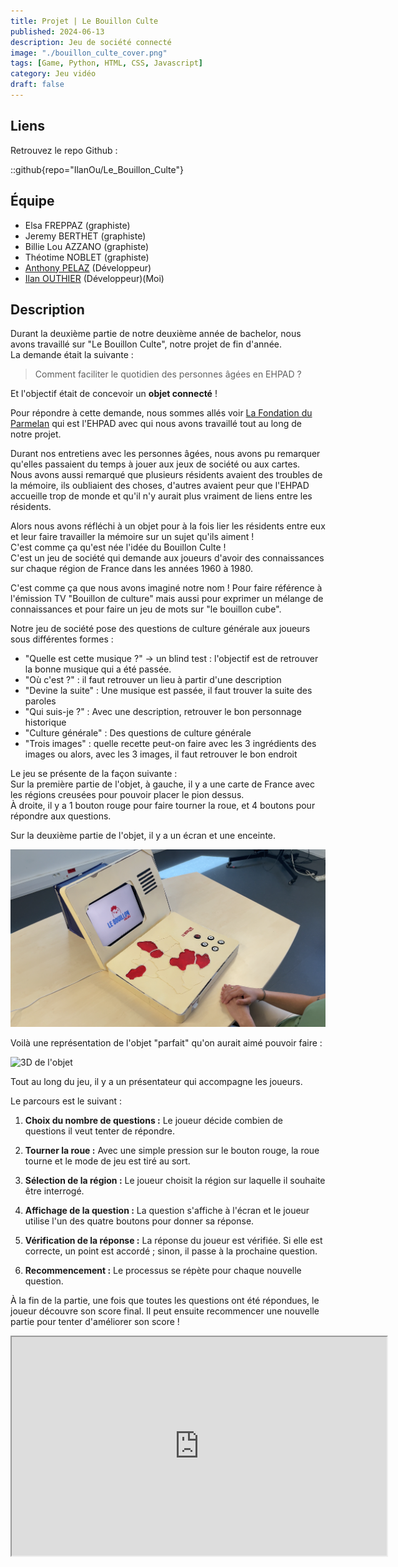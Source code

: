 ```yaml
---
title: Projet | Le Bouillon Culte
published: 2024-06-13
description: Jeu de société connecté
image: "./bouillon_culte_cover.png"
tags: [Game, Python, HTML, CSS, Javascript]
category: Jeu vidéo
draft: false
---
```


<!-- # Le Bouillon Culte -->

## Liens

Retrouvez le repo Github :

::github{repo="IlanOu/Le_Bouillon_Culte"}

## Équipe

- Elsa FREPPAZ (graphiste)
- Jeremy BERTHET (graphiste)
- Billie Lou AZZANO (graphiste)
- Théotime NOBLET (graphiste)
- [Anthony PELAZ](https://github.com/anthony74742) (Développeur)
- [Ilan OUTHIER](https://github.com/IlanOu) (Développeur)(Moi)

## Description

Durant la deuxième partie de notre deuxième année de bachelor, nous avons travaillé sur "Le Bouillon Culte", notre projet de fin d'année.
<br>
La demande était la suivante :
> Comment faciliter le quotidien des personnes âgées en EHPAD ?

Et l'objectif était de concevoir un **objet connecté** !

Pour répondre à cette demande, nous sommes allés voir [La Fondation du Parmelan](https://fondationduparmelan.org/) qui est l'EHPAD avec qui nous avons travaillé tout au long de notre projet.

Durant nos entretiens avec les personnes âgées, nous avons pu remarquer qu'elles passaient du temps à jouer aux jeux de société ou aux cartes.
<br>
Nous avons aussi remarqué que plusieurs résidents avaient des troubles de la mémoire, ils oubliaient des choses, d'autres avaient peur que l'EHPAD accueille trop de monde et qu'il n'y aurait plus vraiment de liens entre les résidents.

Alors nous avons réfléchi à un objet pour à la fois lier les résidents entre eux et leur faire travailler la mémoire sur un sujet qu'ils aiment !
<br>
C'est comme ça qu'est née l'idée du Bouillon Culte !
<br>
C'est un jeu de société qui demande aux joueurs d'avoir des connaissances sur chaque région de France dans les années 1960 à 1980.

C'est comme ça que nous avons imaginé notre nom ! Pour faire référence à l'émission TV "Bouillon de culture" mais aussi pour exprimer un mélange de connaissances et pour faire un jeu de mots sur "le bouillon cube".

Notre jeu de société pose des questions de culture générale aux joueurs sous différentes formes :

- "Quelle est cette musique ?" -> un blind test : l'objectif est de retrouver la bonne musique qui a été passée.
- "Où c'est ?" : il faut retrouver un lieu à partir d'une description
- "Devine la suite" : Une musique est passée, il faut trouver la suite des paroles
- "Qui suis-je ?" : Avec une description, retrouver le bon personnage historique
- "Culture générale" : Des questions de culture générale
- "Trois images" : quelle recette peut-on faire avec les 3 ingrédients des images ou alors, avec les 3 images, il faut retrouver le bon endroit

Le jeu se présente de la façon suivante :
<br>
Sur la première partie de l'objet, à gauche, il y a une carte de France avec les régions creusées pour pouvoir placer le pion dessus.
<br>
À droite, il y a 1 bouton rouge pour faire tourner la roue, et 4 boutons pour répondre aux questions.

Sur la deuxième partie de l'objet, il y a un écran et une enceinte.

![photo de l'objet](LBC_photo_ouvert.png)

Voilà une représentation de l'objet "parfait" qu'on aurait aimé pouvoir faire :

![3D de l'objet](LBC_3D_ouvert.png)

Tout au long du jeu, il y a un présentateur qui accompagne les joueurs.

Le parcours est le suivant :

1. **Choix du nombre de questions :** Le joueur décide combien de questions il veut tenter de répondre.

2. **Tourner la roue :** Avec une simple pression sur le bouton rouge, la roue tourne et le mode de jeu est tiré au sort.

3. **Sélection de la région :** Le joueur choisit la région sur laquelle il souhaite être interrogé.

4. **Affichage de la question :** La question s'affiche à l'écran et le joueur utilise l'un des quatre boutons pour donner sa réponse.

5. **Vérification de la réponse :** La réponse du joueur est vérifiée. Si elle est correcte, un point est accordé ; sinon, il passe à la prochaine question.

6. **Recommencement :** Le processus se répète pour chaque nouvelle question.

À la fin de la partie, une fois que toutes les questions ont été répondues, le joueur découvre son score final. Il peut ensuite recommencer une nouvelle partie pour tenter d'améliorer son score !

<iframe src="https://www.youtube.com/embed/lY2ekTzoxIg?si=z9Esf8ow9zbRBDUV" width=600 height=350/>

.

## Parcours (du côté du développement)

Pour commencer, on a réfléchi aux technologies dont on aurait besoin.
<br>
On s'est vite aperçu que tous les capteurs RFID et les boutons qu'on voulait utiliser risquaient de surcharger le Raspberry Pi.
Du coup, on a opté pour l'ajout d'ESP32 pour épauler le Raspberry et éviter qu'il ne soit débordé.
<br>
Après ça, nous avons testé l'ajout de certaines fonctionnalités qu'on voulait intégrer.
<br>
Par exemple, on a travaillé sur les boutons, les capteurs RFID, etc.
<br>
Anthony s'est concentré sur les tests avec un ESP32, pendant que je m'occupais des tests sur le Raspberry Pi.

> Mise en place Raspberry Pi : Check ✔ <br>
> Mise en place ESP32 : Check ✔ <br>
> Réception des données des capteurs : Check ✔ <br>

Une fois qu'on a réussi à recevoir les données des capteurs, on s'est attaqués au traitement de ces infos et à la conception du parcours utilisateur.
<br>
On a alors branché un écran et développé le système d'affichage.
Pour faciliter la partie design plus tard, on a opté pour un affichage sur une page web.
<br>
On a aussi ajouté une enceinte et fait un système pour lire les fichiers audio.

> Affichage : Check ✔ <br>
> Lecture audio : Check ✔ <br>

Ensuite, il fallait pouvoir afficher les différentes questions et réponses de notre jeu, alors nous avons créé un système qui lit des fichiers Json et les affiche sur l'écran.
<br>
*(D'ailleurs merci à Théotime qui a énormément aidé pour le remplissage des fichiers Json, il y avait environ 60 questions contenant chacune : des réponses + des descriptions + des images + des audios... Il est très courageux et patient !)*

Nous avons dû faire 6 systèmes car nous avions 6 mini-jeux différents.

> Système de questions/réponses : Check ✔ <br>
> 6 mini-jeux : Check ✔ <br>

Par la suite, en testant et en faisant tester notre objet, nous avons remarqué plusieurs choses :

- L'idée est très cool, elle plaît à beaucoup de gens
- Mais les joueurs ne répondent qu'à une question, ensuite ils s'en vont (surtout les personnes âgées)

Alors on a réfléchi encore une fois, à une façon de donner envie aux joueurs de rejouer.
<br>
On a donc fait un système de points et un nombre de questions à répondre pour finir une partie, ça permet de challenger les joueurs !

> Donner envie aux joueurs de rejouer : Check ✔ <br>

Et voilà ! C'est en gros notre parcours du côté des devs (au niveau du code) ! <br>
Il y a plusieurs tâches que nous avons faites en plus mais que je n'ai pas expliquées ici pour ne parler que des points clés du développement (comme par exemple un système de mise en veille de l'objet)

## Conclusion

Pour finir, on aurait aimé pouvoir avoir un meilleur rendu de l'objet mais par faute de temps et de moyens nous n'avons pu faire qu'un prototype (ce qui était aussi la demande initiale) mais ous sommes quand même très fier du résultat !

Ce projet m'a personnellement permit d'apprendre la POO, c'est un concept qui était un peu flou au début mais qui maintenant est clair !
